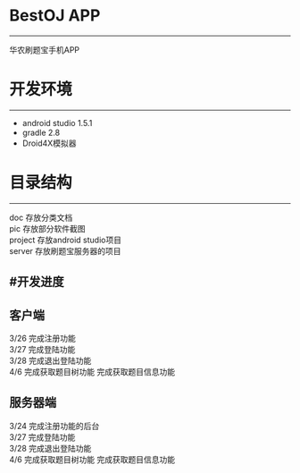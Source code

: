 # BestOJ APP 
---

华农刷题宝手机APP  
  
# 开发环境
---

* android studio 1.5.1  
* gradle 2.8  
* Droid4X模拟器

# 目录结构
---
doc		存放分类文档  
pic		存放部分软件截图  
project 存放android studio项目  
server 	存放刷题宝服务器的项目

#开发进度
---
客户端
---
3/26 	完成注册功能  
3/27 	完成登陆功能  
3/28 	完成退出登陆功能  
4/6		完成获取题目树功能 完成获取题目信息功能

服务器端
---
3/24 	完成注册功能的后台  
3/27 	完成登陆功能  
3/28 	完成退出登陆功能  
4/6		完成获取题目树功能 完成获取题目信息功能
